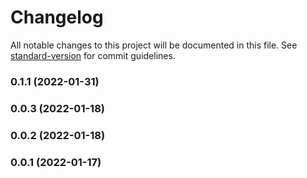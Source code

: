 # Changelog

All notable changes to this project will be documented in this file. See [standard-version](https://github.com/conventional-changelog/standard-version) for commit guidelines.

### 0.1.1 (2022-01-31)

### 0.0.3 (2022-01-18)

### 0.0.2 (2022-01-18)

### 0.0.1 (2022-01-17)
